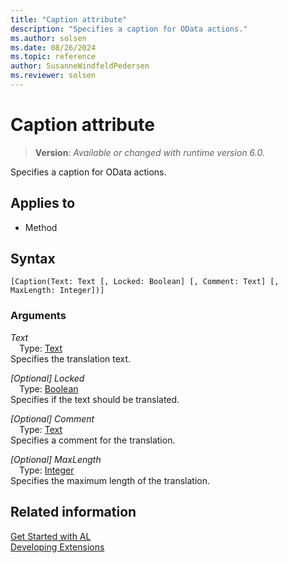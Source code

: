 ```yaml
---
title: "Caption attribute"
description: "Specifies a caption for OData actions."
ms.author: solsen
ms.date: 08/26/2024
ms.topic: reference
author: SusanneWindfeldPedersen
ms.reviewer: solsen
---
```

[//]: # (START>DO_NOT_EDIT)
[//]: # (IMPORTANT:Do not edit any of the content between here and the END>DO_NOT_EDIT.)
[//]: # (Any modifications should be made in the .xml files in the ModernDev repo.)

# Caption attribute
> **Version**: _Available or changed with runtime version 6.0._

Specifies a caption for OData actions.


## Applies to

- Method


## Syntax

```AL
[Caption(Text: Text [, Locked: Boolean] [, Comment: Text] [, MaxLength: Integer])]
```

### Arguments
*Text*  
&emsp;Type: [Text](../methods-auto/text/text-data-type.md)  
Specifies the translation text.  

*[Optional] Locked*  
&emsp;Type: [Boolean](../methods-auto/boolean/boolean-data-type.md)  
Specifies if the text should be translated.  

*[Optional] Comment*  
&emsp;Type: [Text](../methods-auto/text/text-data-type.md)  
Specifies a comment for the translation.  

*[Optional] MaxLength*  
&emsp;Type: [Integer](../methods-auto/integer/integer-data-type.md)  
Specifies the maximum length of the translation.  

[//]: # (IMPORTANT: END>DO_NOT_EDIT)
## Related information  
[Get Started with AL](../devenv-get-started.md)  
[Developing Extensions](../devenv-dev-overview.md)  